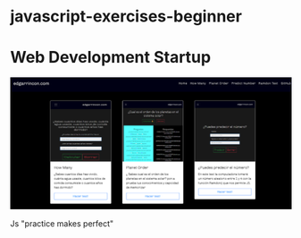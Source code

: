 # javascript-exercises-beginner


# Web Development Startup 

[![Site preview](/src/social-image.png)](https://standardsapps.com/)


Js "practice makes perfect"
